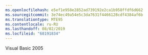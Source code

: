 ```yaml
---
ms.openlocfilehash: e5ef1e958e2852ad739192e2ca1b958ffdf6d662
ms.sourcegitcommit: 3e74ec49a54e5c3da7631f4466128cdf4384af6b
ms.translationtype: MTE95
ms.contentlocale: ru-RU
ms.lasthandoff: 08/02/2019
ms.locfileid: "68191834"
---
```

Visual Basic 2005